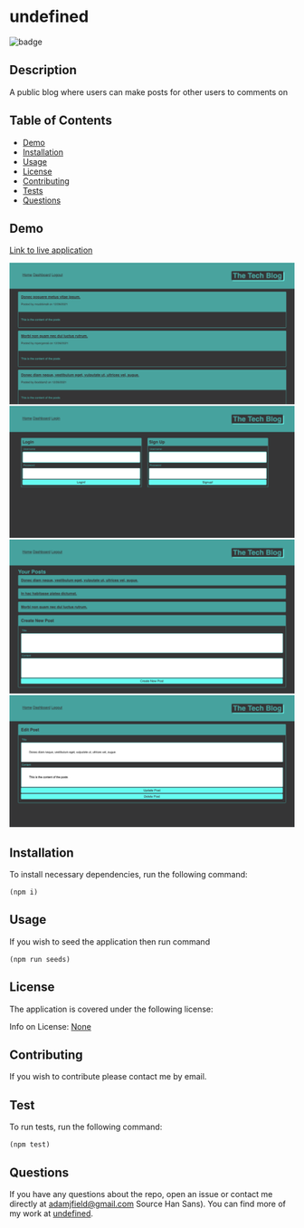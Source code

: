 
  # undefined

  
  ![badge](https://img.shields.io/badge/license-None-blue)
    

  ## Description

  A public blog where users can make posts for other users to comments on

  ## Table of Contents

  * [Demo](#demo)
  * [Installation](#installation)
  * [Usage](#usage)
  * [License](#license)
  * [Contributing](#contributing)
  * [Tests](#tests)
  * [Questions](#questions)

  <a class="demo"></a>
  ## Demo

  [Link to live application](https://thawing-eyrie-95452.herokuapp.com/)

  ![screenshot1](./assets/images/TechBlog-LandingPage.jpg)
  ![screenshot2](./assets/images/TechBlog-LoginPage.jpg)
  ![screenshot3](./assets/images/TechBlog-Dashboard.jpg)
  ![screenshot4](./assets/images/TechBlog-EditPost.jpg)
  
  <a class="installation"></a>
  ## Installation

  To install necessary dependencies, run the following command:
    
    (npm i)

  <a class="usage"></a>
  ## Usage

  If you wish to seed the application then run command 

    (npm run seeds)


  <a class="license"></a>
  ## License

  The application is covered under the following license:

  
  Info on License: [None](https://choosealicense.com/licenses/None)
    
  


  <a class="contributing"></a>
  ## Contributing

  If you wish to contribute please contact me by email.

  <a class="tests"></a>
  ## Test

  To run tests, run the following command:
    
    (npm test)

  <a class="questions"></a>
  ## Questions

  If you have any questions about the repo, open an issue or contact me directly at [adamjfield@gmail.com](mailto:adamjfield@gmail.com) Source Han Sans). You can find more of my work at [undefined](https://github.com/undefined).
